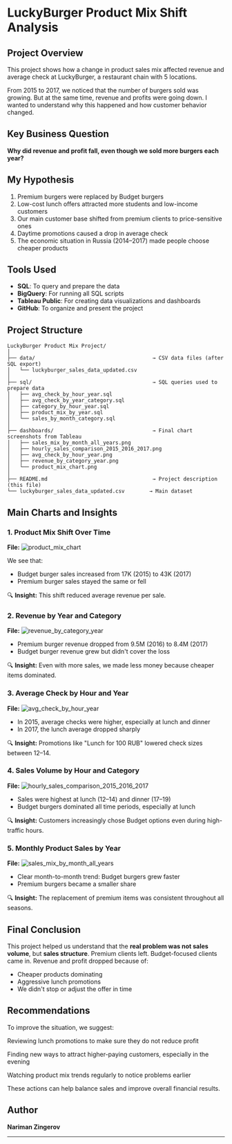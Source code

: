 # LuckyBurger Product Mix Shift Analysis

## Project Overview
This project shows how a change in product sales mix affected revenue and average check at LuckyBurger, a restaurant chain with 5 locations.

From 2015 to 2017, we noticed that the number of burgers sold was growing. But at the same time, revenue and profits were going down. I wanted to understand why this happened and how customer behavior changed.

## Key Business Question
**Why did revenue and profit fall, even though we sold more burgers each year?**

## My Hypothesis
1. Premium burgers were replaced by Budget burgers
2. Low-cost lunch offers attracted more students and low-income customers
3. Our main customer base shifted from premium clients to price-sensitive ones
4. Daytime promotions caused a drop in average check
5. The economic situation in Russia (2014–2017) made people choose cheaper products

## Tools Used
* **SQL**: To query and prepare the data
* **BigQuery**: For running all SQL scripts
* **Tableau Public**: For creating data visualizations and dashboards
* **GitHub**: To organize and present the project

## Project Structure
```
LuckyBurger Product Mix Project/
│
├── data/                                      → CSV data files (after SQL export)
│   └── luckyburger_sales_data_updated.csv
│
├── sql/                                       → SQL queries used to prepare data
│   ├── avg_check_by_hour_year.sql
│   ├── avg_check_by_year_category.sql
│   ├── category_by_hour_year.sql
│   ├── product_mix_by_year.sql
│   └── sales_by_month_category.sql
│
├── dashboards/                                → Final chart screenshots from Tableau
│   ├── sales_mix_by_month_all_years.png
│   ├── hourly_sales_comparison_2015_2016_2017.png
│   ├── avg_check_by_hour_year.png
│   ├── revenue_by_category_year.png
│   └── product_mix_chart.png
│
├── README.md                                  → Project description (this file)
└── luckyburger_sales_data_updated.csv        → Main dataset
```

## Main Charts and Insights

### 1. **Product Mix Shift Over Time**
**File:** ![product_mix_chart](Dashboards/product_mix_chart.png)

We see that:
* Budget burger sales increased from 17K (2015) to 43K (2017)
* Premium burger sales stayed the same or fell

🔍 **Insight:** This shift reduced average revenue per sale.

### 2. **Revenue by Year and Category**
**File:** ![revenue_by_category_year](Dashboards/revenue_by_category_year.png)

* Premium burger revenue dropped from 9.5M (2016) to 8.4M (2017)
* Budget burger revenue grew but didn't cover the loss

🔍 **Insight:** Even with more sales, we made less money because cheaper items dominated.

### 3. **Average Check by Hour and Year**
**File:** ![avg_check_by_hour_year](Dashboards/avg_check_by_hour_year.png)

* In 2015, average checks were higher, especially at lunch and dinner
* In 2017, the lunch average dropped sharply

🔍 **Insight:** Promotions like "Lunch for 100 RUB" lowered check sizes between 12–14.

### 4. **Sales Volume by Hour and Category**
**File:** ![hourly_sales_comparison_2015_2016_2017](Dashboards/hourly_sales_comparison_2015_2016_2017.png)

* Sales were highest at lunch (12–14) and dinner (17–19)
* Budget burgers dominated all time periods, especially at lunch

🔍 **Insight:** Customers increasingly chose Budget options even during high-traffic hours.

### 5. **Monthly Product Sales by Year**
**File:** ![sales_mix_by_month_all_years](Dashboards/sales_mix_by_month_all_years.png)

* Clear month-to-month trend: Budget burgers grew faster
* Premium burgers became a smaller share

🔍 **Insight:** The replacement of premium items was consistent throughout all seasons.

## Final Conclusion

This project helped us understand that the **real problem was not sales volume**, but **sales structure**. Premium clients left. Budget-focused clients came in. Revenue and profit dropped because of:

* Cheaper products dominating
* Aggressive lunch promotions
* We didn't stop or adjust the offer in time

## Recommendations
To improve the situation, we suggest:

Reviewing lunch promotions to make sure they do not reduce profit

Finding new ways to attract higher-paying customers, especially in the evening

Watching product mix trends regularly to notice problems earlier

These actions can help balance sales and improve overall financial results.

## Author
**Nariman Zingerov**  


---
